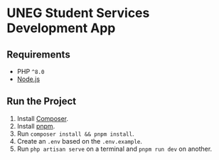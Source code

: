 # UNEG Student Services Development App

## Requirements

-   PHP `^8.0`
-   [Node.js](https://nodejs.org/es)

## Run the Project

1. Install [Composer](https://getcomposer.org/).
2. Install [pnpm](https://pnpm.io/).
3. Run `composer install && pnpm install`.
4. Create an `.env` based on the `.env.example`.
5. Run `php artisan serve` on a terminal and `pnpm run dev` on another.
